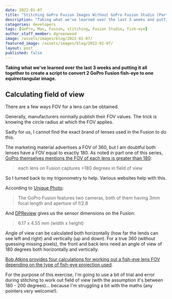 ```yaml
---
date: 2022-01-07
title: "Stitching GoPro Fusion Images Without GoPro Fusion Studio (Part 4)"
description: "Taking what we've learned over the last 3 weeks and putting it all together to create a script to convert 2 GoPro Fusion fish-eye to one equirectangular image."
categories: developers
tags: [GoPro, Max, Fusion, stitching, Fusion Studio, fish-eye]
author_staff_member: dgreenwood
image: /assets/images/blog/2022-01-07/
featured_image: /assets/images/blog/2022-01-07/
layout: post
published: false
---
```


**Taking what we've learned over the last 3 weeks and putting it all together to create a script to convert 2 GoPro Fusion fish-eye to one equirectangular image.**

## Calculating field of view

There are a few ways FOV for a lens can be obtained.

Generally, manufacturers normally publish their FOV values. The trick is knowing the circle radius at which the FOV applies.

Sadly for us, I cannot find the exact brand of lenses used in the Fusion to do this.

The marketing material advertises a FOV of 360, but I am doubtful both lenses have a FOV equal to exactly 180. As noted in part one of this series, [GoPro themselves mentions the FOV of each lens is greater than 180](https://gopro.com/en/us/news/the-art-of-stitching-spherical-content):

> each lens on Fusion captures >180 degrees in field of view

So I turned back to my trigonometry to help. Various websites help with this.

According to [Unique Photo](https://www.uniquephoto.com/goprofusion):

> The GoPro Fusion features two cameras, both of them having 3mm focal length and aperture of f/2.8

And [DPReview](https://www.dpreview.com/products/gopro/actioncams/gopro_fusion) gives us the sensor dimensions on the Fusion:

> 6.17 x 4.55 mm (width x height)

Angle of view can be calculated both horizontally (how far the lends can see left and right) and vertically (up and down). For a true 360 (without guessing missing pixels), the front and back lens need an angle of view of 180 degrees both horizontally and vertically.

[Bob Atkins provides four calculations for working out a fish-eye lens FOV depending on the type of fish-eye projection used](http://www.bobatkins.com/photography/technical/field_of_view.html).

For the purpose of this exercise, I'm going to use a bit of trial and error during stitching to work out field of view (with the assumption it's between 180 - 200 degrees)... because I'm struggling a bit with the maths (any pointers very welcome!).